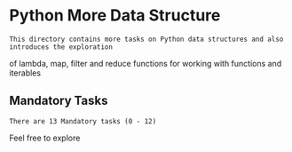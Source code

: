
# Python More Data Structure
    This directory contains more tasks on Python data structures and also introduces the exploration
of lambda, map, filter and reduce functions for working with functions and iterables
## Mandatory Tasks
    There are 13 Mandatory tasks (0 - 12)
Feel free to explore
